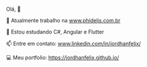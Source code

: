 Olá, 👋

🔭 Atualmente trabalho na www.phidelis.com.br

🌱 Estou estudando C#, Angular e Flutter

📫 Entre em contato: www.linkedin.com/in/jordhanfelix/

💻 Meu portfolio: https://jordhanfelix.github.io/ 
